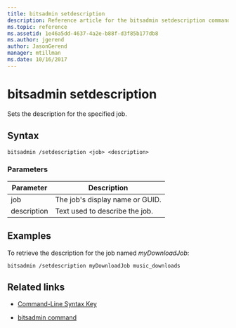 ```yaml
---
title: bitsadmin setdescription
description: Reference article for the bitsadmin setdescription command, which sets the description of the specified job.
ms.topic: reference
ms.assetid: 1e46a5dd-4637-4a2e-b88f-d3f85b177db8
ms.author: jgerend
author: JasonGerend
manager: mtillman
ms.date: 10/16/2017
---
```


# bitsadmin setdescription

Sets the description for the specified job.

## Syntax

```
bitsadmin /setdescription <job> <description>
```

### Parameters

| Parameter | Description |
| --------- | ----------- |
| job | The job's display name or GUID. |
| description | Text used to describe the job. |

## Examples

To retrieve the description for the job named *myDownloadJob*:

```
bitsadmin /setdescription myDownloadJob music_downloads
```

## Related links

- [Command-Line Syntax Key](command-line-syntax-key.md)

- [bitsadmin command](bitsadmin.md)
